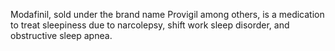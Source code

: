 Modafinil, sold under the brand name Provigil among others, is a medication to treat sleepiness due to narcolepsy, shift work sleep disorder, and obstructive sleep apnea.